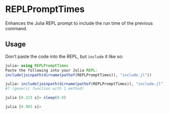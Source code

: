 # REPLPromptTimes
Enhances the Julia REPL prompt to include the run time of the previous command.

## Usage

Don't paste the code into the REPL, but `include` it like so:

```julia
julia> using REPLPromptTimes
Paste the following into your Julia REPL:
include(joinpath(dirname(pathof(REPLPromptTimes)), "include.jl"))

julia> include(joinpath(dirname(pathof(REPLPromptTimes)), "include.jl"))
#7 (generic function with 1 method)

julia [0.223 s]> sleep(0.9)

julia [0.903 s]>
```
